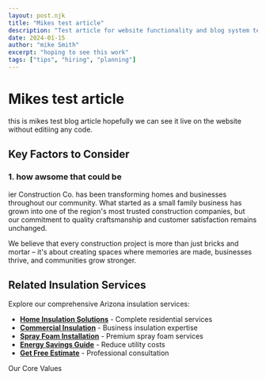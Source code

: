 ```yaml
---
layout: post.njk
title: "Mikes test article"
description: "Test article for website functionality and blog system testing. Demonstration of content management and publishing workflow."
date: 2024-01-15
author: "mike Smith"
excerpt: "hoping to see this work"
tags: ["tips", "hiring", "planning"]
---
```


# Mikes test article

this is mikes test blog article hopefully we can see it live on the website without editiing any code. 

## Key Factors to Consider

### 1. how awsome that could be
ier Construction Co. has been transforming homes and businesses throughout our community. What started as a small family business has grown into one of the region's most trusted construction companies, but our commitment to quality craftsmanship and customer satisfaction remains unchanged.

We believe that every construction project is more than just bricks and mortar – it's about creating spaces where memories are made, businesses thrive, and communities grow stronger.

## Related Insulation Services

Explore our comprehensive Arizona insulation services:

- **[Home Insulation Solutions](/services/residential/)** - Complete residential services
- **[Commercial Insulation](/services/commercial/)** - Business insulation expertise  
- **[Spray Foam Installation](/services/residential/spray-foam/)** - Premium spray foam services
- **[Energy Savings Guide](/blog/2025-01-06-energy-cost-savings-arizona-insulation/)** - Reduce utility costs
- **[Get Free Estimate](/contact/)** - Professional consultation

Our Core Values
